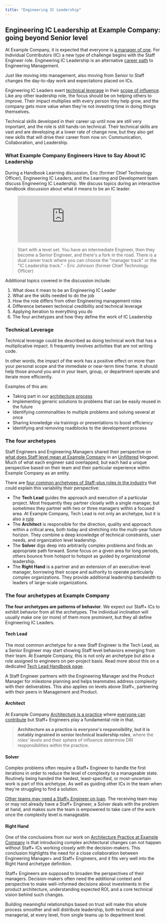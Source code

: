 ```yaml
---
title: "Engineering IC Leadership"
---
```


## Engineering IC Leadership at Example Company: going beyond Senior level

At Example Company, it is expected that everyone is [a manager of one](/handbook/leadership/#managers-of-one). For Individual Contributors (IC) a new type of challenge begins with the Staff Engineer role. Engineering IC Leadership is an alternative [career path](/handbook/engineering/careers/#roles) to Engineering Management.

Just like moving into management, also moving from Senior to Staff changes the day-to-day work and expectations placed on ICs.

Engineering IC Leaders exert [technical leverage](#technical-leverage) in their [scope of influence](/handbook/engineering/careers/matrix/).
Like any other leadership role, the focus should be on helping others to improve.
Their impact multiplies with every person they help grow, and the company gets more value when they're not investing time in doing things themselves.

Technical skills developed in their career up until now are still very important, and the role is still hands-on technical. Their technical skills are vast and are developing at a lower rate of change now, but they also get new skills that will drive their career from now on: Communication, Collaboration, and Leadership.

### What Example Company Engineers Have to Say About IC Leadership

During a Handbook Learning discussion, Eric (former Chief Technology Officer), Engineering IC Leaders, and the Learning and Development team discuss Engineering IC Leadership. We discuss topics during an interactive handbook discussion about what it means to be an IC leader.

<figure class="video_container">
  <iframe src="https://www.youtube.com/embed/OXBwtaZ9edQ" frameborder="0" allowfullscreen="true"> </iframe>
</figure>

> Start with a level set. You have an intermediate Engineer, then they become a Senior Engineer, and there's a fork in the road. There is a dual career track where you can choose the "manager track" or the "IC Leadership track." - Eric Johnson (former Chief Technology Officer)

Additional topics covered in the discussion include:

1. What does it mean to be an Engineering IC Leader
2. What are the skills needed to do the job
3. How the role differs from other Engineering management roles
4. Difference between technical credibility and technical leverage
5. Applying iteration to everything you do
6. The four archetypes and how they define the work of IC Leadership

### Technical Leverage

Technical leverage could be described as doing technical work that has a
multiplicative impact. It frequently involves activities that are not writing code.

In other words, the impact of the work has a positive effect on more than
your personal scope and the immediate or near-term time frame. It should help
those around you and in your team, group, or department operate and iterate
more efficiently.

Examples of this are:

- Taking part in our [architecture process](/handbook/engineering/architecture/workflow/)
- Implementing generic solutions to problems that can be easily reused in the future
- Identifying commonalities to multiple problems and solving several at once
- Sharing knowledge via trainings or presentations to boost efficiency
- Identifying and removing roadblocks to the development process

### The four archetypes

Staff Engineers and Engineering Managers shared their perspective on [what does Staff level mean at Example Company](https://about.example_company.com/blog/2020/02/18/staff-level-engineering-at-example_company/) in an [Unfiltered](/handbook/marketing/blog/unfiltered/) blogpost.
Much of what each engineer said overlapped, but each had a unique perspective based on their team and their particular experience within Example Company as an entity.

There are [four common archetypes of Staff-plus roles in the industry](https://staffeng.com/guides/staff-archetypes) that could explain this variability their perspective:

- The **Tech Lead** guides the approach and execution of a particular project. Most frequently they partner closely with a single manager, but sometimes they partner with two or three managers within a focused area. At Example Company, Tech Lead is not only an archetype, but it is also a [role](/handbook/engineering/ic-leadership/tech-lead)
- The **Architect** is responsible for the direction, quality and approach within a critical area, both today and stretching into the multi-year future horizon. They combine a deep knowledge of technical constraints, user needs, and organization level leadership.
- The **Solver** digs deep into arbitrarily complex problems and finds an appropriate path forward. Some focus on a given area for long periods, others bounce from hotspot to hotspot as guided by organizational leadership.
- The **Right Hand** is a partner and an extension of an executive-level manager, borrowing their scope and authority to operate particularly complex organizations. They provide additional leadership bandwidth to leaders of large-scale organizations.

### The four archetypes at Example Company

**The four archetypes are patterns of behavior**. We expect our Staff+ ICs to exhibit behavior from all the archetypes. The individual inclination will usually make one (or more) of them more prominent, but they all define Engineering IC Leaders.

#### Tech Lead

The most common archetype for a new Staff Engineer is the Tech Lead, as a
Senior Engineer may start showing Staff level behaviors emerging from their
team. At Example Company, this is not only an archetype but also a role assigned to
engineers on per-project basis. Read more about this on a dedicated [Tech Lead Handbook page](/handbook/engineering/ic-leadership/tech-lead).

A Staff Engineer partners with the Engineering Manager and the Product Manager
for milestone planning and helps teammates address complexity with their
deliverables. This also applies on levels above Staff+, partnering with their
peers in Management and Product.

#### Architect

At Example Company [Architecture is a practice](/handbook/engineering/architecture/) where [everyone can contribute](/handbook/company/mission/#mission) but Staff+ Engineers play a fundamental role in that.

> **Architecture as a practice is everyone's responsibility, but it is notably ingrained in senior technical leadership roles**, where the roles' levels and their sphere of influence determine DRI responsibilities within the practice.

#### Solver

Complex problems often require a Staff+ Engineer to handle the first iterations in order to reduce the level of complexity to a manageable state.
Routinely being handed the hardest, least-specified, or most-uncertain work is part of this archetype. As well as guiding other ICs in the team when they're struggling to find a solution.

[Other teams may need a Staff+ Engineer on loan](/handbook/engineering/careers/#team-members-on-loan-to-another-team). The receiving team may or may not already have a Staff+ Engineer, a Solver deals with the problem at hand, and makes sure the team is empowered to take care of the work once the complexity level is manageable.

#### Right Hand

One of the conclusions from our work on [Architecture Practice at Example Company](/handbook/engineering/architecture/) is that introducing complex architectural changes can not happen without Staff+ ICs working closely with the decision-makers. This conclusion highlights the need for a close collaboration between Engineering Manager+ and Staff+ Engineers, and it fits very well into the Right Hand archetype definition.

Staff+ Engineers are supposed to broaden the perspectives of their managers. Decision-makers often need the additional context and perspective to make well-informed decisions about investments in the product architecture, understanding expected ROI, and a core technical vision behind such changes.

Building meaningful relationships based on trust will make this whole process smoother and will distribute leadership, both technical and managerial, at every level, from single teams up to department level.
